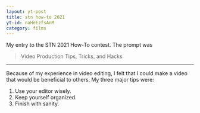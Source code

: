 ```yaml
---
layout: yt-post
title: stn how-to 2021
yt-id: naHeEzfsAnM
category: films
---
```

My entry to the STN 2021 How-To contest. The prompt was 

> Video Production Tips, Tricks, and Hacks

<hr>

Because of my experience in video editing, I felt that I could make a video that would be beneficial to others. My three major tips were:
1. Use your editor wisely.
2. Keep yourself organized.
3. Finish with sanity.